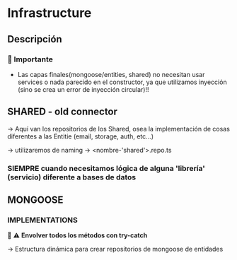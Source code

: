 # Infrastructure

## Descripción

### 🐐 Importante

- Las capas finales(mongoose/entities, shared) no necesitan usar services o nada parecido en el constructor, ya que utilizamos inyección (sino se crea un error de inyección circular)!!

## SHARED - **old connector**

-> Aquí van los repositorios de los Shared, osea la implementación de cosas diferentes a las Entitie (email, storage, auth, etc...)

-> utilizaremos de naming -> <nombre-'shared'>.repo.ts

### SIEMPRE cuando necesitamos lógica de alguna 'librería' (servicio) diferente a bases de datos

## MONGOOSE

### IMPLEMENTATIONS

🧠 ⚠️ **Envolver todos los métodos con try-catch**

-> Estructura dinámica para crear repositorios de mongoose de entidades
